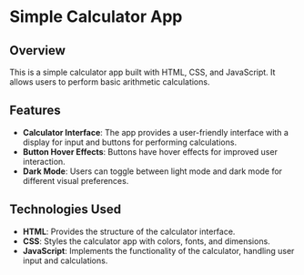 # Simple Calculator App

## Overview

This is a simple calculator app built with HTML, CSS, and JavaScript. It allows users to perform basic arithmetic calculations.

## Features

- **Calculator Interface**: The app provides a user-friendly interface with a display for input and buttons for performing calculations.
- **Button Hover Effects**: Buttons have hover effects for improved user interaction.
- **Dark Mode**: Users can toggle between light mode and dark mode for different visual preferences.

## Technologies Used

- **HTML**: Provides the structure of the calculator interface.
- **CSS**: Styles the calculator app with colors, fonts, and dimensions.
- **JavaScript**: Implements the functionality of the calculator, handling user input and calculations.

